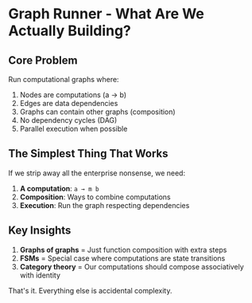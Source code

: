 # Graph Runner - What Are We Actually Building?

## Core Problem

Run computational graphs where:
1. Nodes are computations (a → b)
2. Edges are data dependencies
3. Graphs can contain other graphs (composition)
4. No dependency cycles (DAG)
5. Parallel execution when possible

## The Simplest Thing That Works

If we strip away all the enterprise nonsense, we need:

1. **A computation**: `a → m b`
2. **Composition**: Ways to combine computations
3. **Execution**: Run the graph respecting dependencies

## Key Insights

1. **Graphs of graphs** = Just function composition with extra steps
2. **FSMs** = Special case where computations are state transitions
3. **Category theory** = Our computations should compose associatively with identity

That's it. Everything else is accidental complexity.
